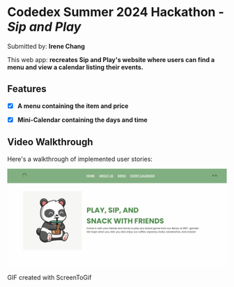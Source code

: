 # Codedex Summer 2024 Hackathon - *Sip and Play* 

Submitted by: **Irene Chang**

This web app: **recreates Sip and Play's website where users can find a menu and view a calendar listing their events.**


## Features
- [X] **A menu containing the item and price**
- [X] **Mini-Calendar containing the days and time**


## Video Walkthrough

Here's a walkthrough of implemented user stories:

<img src='https://github.com/rose413/BoardGameWebsite/blob/main/imgs/walkthrough.gif' title='Video Walkthrough' width='' alt='Video Walkthrough' />

<!-- Replace this with whatever GIF tool you used! -->
GIF created with ScreenToGif  
<!-- Recommended tools:
[Kap](https://getkap.co/) for macOS
[ScreenToGif](https://www.screentogif.com/) for Windows
[peek](https://github.com/phw/peek) for Linux. -->
